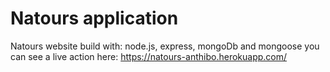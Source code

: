 # Natours application

Natours website build with: node.js, express, mongoDb and mongoose
you can see a live action here: https://natours-anthibo.herokuapp.com/
